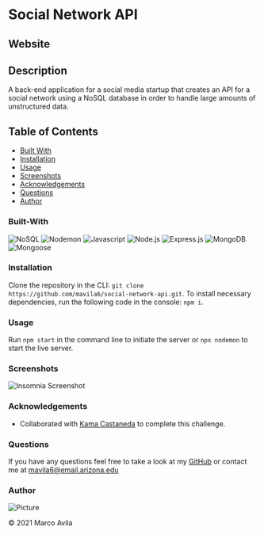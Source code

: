 # Social Network API

## Website

## Description

A back-end application for a social media startup that creates an API for a social network using a NoSQL database in order to handle large amounts of unstructured data.

## Table of Contents

- [Built With](#built-with)
- [Installation](#installation)
- [Usage](#usage)
- [Screenshots](#screenshots)
- [Acknowledgements](#acknowledgements)
- [Questions](#questions)
- [Author](#author)

### Built-With

![NoSQL](https://img.shields.io/badge/NoSQL-red.svg)
![Nodemon](https://img.shields.io/badge/Nodemon-blue.svg)
![Javascript](https://img.shields.io/badge/JavaScript-brightgreen.svg)
![Node.js](https://img.shields.io/badge/Node.js-blueviolet.svg)
![Express.js](https://img.shields.io/badge/Express.js-ff69b4.svg)
![MongoDB](https://img.shields.io/badge/MongoDB-green.svg)
![Mongoose](https://img.shields.io/badge/Mongoose-purple.svg)

### Installation

Clone the repository in the CLI: `git clone https://github.com/mavila6/social-network-api.git`. To install necessary dependencies, run the following code in the console: `npm i`.

### Usage

Run `npm start` in the command line to initiate the server or `npx nodemon` to start the live server.

### Screenshots

![Insomnia Screenshot](d43d)

### Acknowledgements

- Collaborated with [Kama Castaneda](https://github.com/kamacasta) to complete this challenge.

### Questions

If you have any questions feel free to take a look at my [GitHub](https://github.com/mavila6) or contact me at mavila6@email.arizona.edu

### Author

![Picture](https://github.com/mavila6.png?size=100)

&copy; 2021 Marco Avila